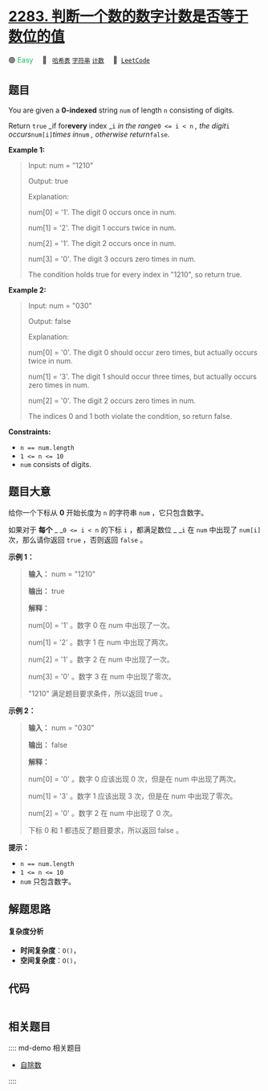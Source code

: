 # [2283. 判断一个数的数字计数是否等于数位的值](https://leetcode.com/problems/check-if-number-has-equal-digit-count-and-digit-value)

🟢 <font color=#15bd66>Easy</font>&emsp; 🔖&ensp; [`哈希表`](/leetcode/outline/tag/hash-table.md) [`字符串`](/leetcode/outline/tag/string.md) [`计数`](/leetcode/outline/tag/counting.md)&emsp; 🔗&ensp;[`LeetCode`](https://leetcode.com/problems/check-if-number-has-equal-digit-count-and-digit-value)


## 题目

You are given a **0-indexed** string `num` of length `n` consisting of digits.

Return `true` _if for**every** index _`i` _in the range_`0 <= i < n` _, the
digit_`i` _occurs_`num[i]`_times in_`num` _, otherwise return_`false`.



**Example 1:**

> Input: num = "1210"
> 
> Output: true
> 
> Explanation:
> 
> num[0] = '1'. The digit 0 occurs once in num.
> 
> num[1] = '2'. The digit 1 occurs twice in num.
> 
> num[2] = '1'. The digit 2 occurs once in num.
> 
> num[3] = '0'. The digit 3 occurs zero times in num.
> 
> The condition holds true for every index in "1210", so return true.

**Example 2:**

> Input: num = "030"
> 
> Output: false
> 
> Explanation:
> 
> num[0] = '0'. The digit 0 should occur zero times, but actually occurs twice in num.
> 
> num[1] = '3'. The digit 1 should occur three times, but actually occurs zero times in num.
> 
> num[2] = '0'. The digit 2 occurs zero times in num.
> 
> The indices 0 and 1 both violate the condition, so return false.

**Constraints:**

  * `n == num.length`
  * `1 <= n <= 10`
  * `num` consists of digits.


## 题目大意

给你一个下标从 **0**  开始长度为 `n` 的字符串 `num` ，它只包含数字。

如果对于 **每个** _ _`0 <= i < n` 的下标 `i` ，都满足数位 _ _`i` 在 `num` 中出现了
`num[i]`次，那么请你返回 `true` ，否则返回 `false` 。



**示例 1：**

> 
> 
> 
> 
> 
> **输入：** num = "1210"
> 
> **输出：** true
> 
> **解释：**
> 
> num[0] = '1' 。数字 0 在 num 中出现了一次。
> 
> num[1] = '2' 。数字 1 在 num 中出现了两次。
> 
> num[2] = '1' 。数字 2 在 num 中出现了一次。
> 
> num[3] = '0' 。数字 3 在 num 中出现了零次。
> 
> "1210" 满足题目要求条件，所以返回 true 。
> 
> 

**示例 2：**

> 
> 
> 
> 
> 
> **输入：** num = "030"
> 
> **输出：** false
> 
> **解释：**
> 
> num[0] = '0' 。数字 0 应该出现 0 次，但是在 num 中出现了两次。
> 
> num[1] = '3' 。数字 1 应该出现 3 次，但是在 num 中出现了零次。
> 
> num[2] = '0' 。数字 2 在 num 中出现了 0 次。
> 
> 下标 0 和 1 都违反了题目要求，所以返回 false 。
> 
> 



**提示：**

  * `n == num.length`
  * `1 <= n <= 10`
  * `num` 只包含数字。


## 解题思路

#### 复杂度分析

- **时间复杂度**：`O()`，
- **空间复杂度**：`O()`，

## 代码

```javascript

```

## 相关题目

:::: md-demo 相关题目
- [自除数](https://leetcode.com/problems/self-dividing-numbers)

::::
